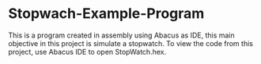 # Stopwach-Example-Program
This is a program created in assembly using Abacus as IDE, this main objective in this project is simulate a stopwatch.
To view the code from this project, use Abacus IDE to open StopWatch.hex.
